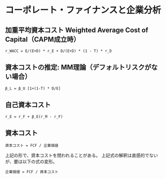 # コーポレート・ファイナンスと企業分析

## 加重平均資本コスト Weighted Average Cost of Capital（CAPM成立時）
```
r_WACC = E/(E+D) * r_E + D/(E+D) * (1 - T) * r_D
```

## 資本コストの推定: MM理論（デフォルトリスクがない場合）
```
β_L = β_U [1+(1-T) * D/E]
```

## 自己資本コスト
```
r_E = r_F + β_E(r_M - r_F)
```

## 資本コスト
```
資本コスト = FCF / 企業価値
```
上記の形で、資本コストを問われることがある。
上記式の解釈は直感的でないが、要は以下の式の変形。
```
企業価値 = FCF / 資本コスト
```
